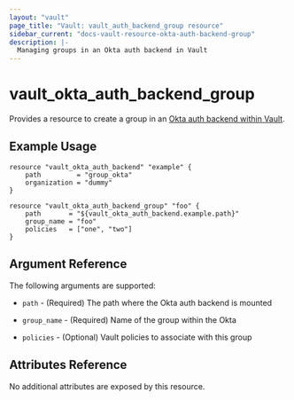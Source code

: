 ```yaml
---
layout: "vault"
page_title: "Vault: vault_auth_backend_group resource"
sidebar_current: "docs-vault-resource-okta-auth-backend-group"
description: |-
  Managing groups in an Okta auth backend in Vault
---
```


# vault\_okta\_auth\_backend\_group

Provides a resource to create a group in an
[Okta auth backend within Vault](https://www.vaultproject.io/docs/auth/okta.html).

## Example Usage

```hcl
resource "vault_okta_auth_backend" "example" {
    path         = "group_okta"
    organization = "dummy"
}

resource "vault_okta_auth_backend_group" "foo" {
    path       = "${vault_okta_auth_backend.example.path}"
    group_name = "foo"
    policies   = ["one", "two"]
}
```

## Argument Reference

The following arguments are supported:

* `path` - (Required) The path where the Okta auth backend is mounted

* `group_name` - (Required) Name of the group within the Okta

* `policies` - (Optional) Vault policies to associate with this group

## Attributes Reference

No additional attributes are exposed by this resource.
